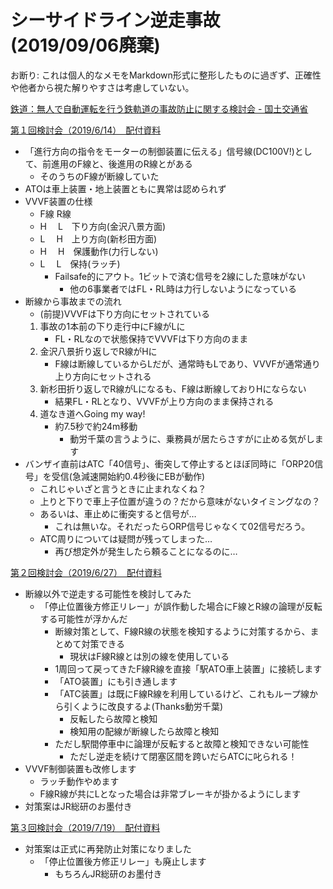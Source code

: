 # シーサイドライン逆走事故 (2019/09/06廃棄)

お断り: これは個人的なメモをMarkdown形式に整形したものに過ぎず、正確性や他者から視た解りやすさは考慮していない。


[鉄道：無人で自動運転を行う鉄軌道の事故防止に関する検討会 - 国土交通省](https://www.mlit.go.jp/tetudo/tetudo_fr1_000059.html)

[第１回検討会（2019/6/14）　配付資料](https://www.mlit.go.jp/common/001293678.pdf#page=6)
- 「進行方向の指令をモーターの制御装置に伝える」信号線(DC100V!)として、前進用のF線と、後進用のR線とがある
  - そのうちのF線が断線していた
- ATOは車上装置・地上装置ともに異常は認められず
- VVVF装置の仕様
  - F線 R線
  - H　 L　下り方向(金沢八景方面)
  - L　 H　上り方向(新杉田方面)
  - H　 H　保護動作(力行しない)
  - L　 L　保持(ラッチ)
    - Failsafe的にアウト。1ビットで済む信号を2線にした意味がない
      - 他の6事業者ではFL・RL時は力行しないようになっている
- 断線から事故までの流れ
  - (前提)VVVFは下り方向にセットされている
  1. 事故の1本前の下り走行中にF線がLに
     - FL・RLなので状態保持でVVVFは下り方向のまま
  2. 金沢八景折り返しでR線がHに
     - F線は断線しているからLだが、通常時もLであり、VVVFが通常通り上り方向にセットされる
  3. 新杉田折り返しでR線がLになるも、F線は断線しておりHにならない
     - 結果FL・RLとなり、VVVFが上り方向のまま保持される
  4. 道なき道へGoing my way!
     - 約7.5秒で約24m移動
       - 動労千葉の言うように、乗務員が居たらさすがに止める気がします
- バンザイ直前はATC「40信号」、衝突して停止するとほぼ同時に「ORP20信号」を受信(急減速開始約0.4秒後にEBが動作)
  - これじゃいざと言うときに止まれなくね？
  - 上りと下りで車上子位置が違うの？だから意味がないタイミングなの？
  - あるいは、車止めに衝突すると信号が…
    - これは無いな。それだったらORP信号じゃなくて02信号だろう。
  - ATC周りについては疑問が残ってしまった…
    - 再び想定外が発生したら頼ることになるのに…

[第２回検討会（2019/6/27）　配付資料](https://www.mlit.go.jp/common/001296082.pdf)
- 断線以外で逆走する可能性を検討してみた
  - 「停止位置後方修正リレー」が誤作動した場合にF線とR線の論理が反転する可能性が浮かんだ
    - 断線対策として、F線R線の状態を検知するように対策するから、まとめて対策できる
      - 現状はF線R線とは別の線を使用している
	- 1周回って戻ってきたF線R線を直接「駅ATO車上装置」に接続します
	- 「ATO装置」にも引き通します
	- 「ATC装置」は既にF線R線を利用しているけど、これもループ線から引くように改良するよ(Thanks動労千葉)
      - 反転したら故障と検知
      - 検知用の配線が断線したら故障と検知
	- ただし駅間停車中に論理が反転すると故障と検知できない可能性
	  - ただし逆走を続けて閉塞区間を跨いだらATCに叱られる！
- VVVF制御装置も改修します
  - ラッチ動作やめます
  - F線R線が共にLとなった場合は非常ブレーキが掛かるようにします
- 対策案はJR総研のお墨付き

[第３回検討会（2019/7/19）　配付資料](https://www.mlit.go.jp/common/001300033.pdf)
- 対策案は正式に再発防止対策になりました
  - 「停止位置後方修正リレー」も廃止します
    - もちろんJR総研のお墨付き
